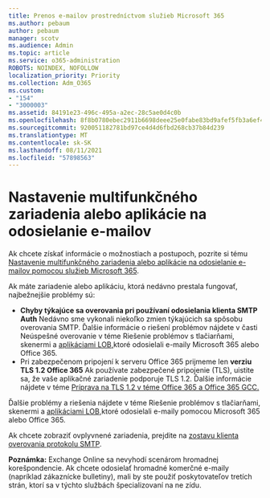 ```yaml
---
title: Prenos e-mailov prostredníctvom služieb Microsoft 365
ms.author: pebaum
author: pebaum
manager: scotv
ms.audience: Admin
ms.topic: article
ms.service: o365-administration
ROBOTS: NOINDEX, NOFOLLOW
localization_priority: Priority
ms.collection: Adm_O365
ms.custom:
- "154"
- "3000003"
ms.assetid: 84191e23-496c-495a-a2ec-28c5ae0d4c0b
ms.openlocfilehash: 8f8b0780ebec2911b6698deee25e0fabe83bd9afef5fb3a6ef4c51cccd67fc7c
ms.sourcegitcommit: 920051182781bd97ce4d4d6fbd268cb37b84d239
ms.translationtype: MT
ms.contentlocale: sk-SK
ms.lasthandoff: 08/11/2021
ms.locfileid: "57898563"
---
```

# <a name="set-up-a-multifunction-device-or-application-to-send-email"></a>Nastavenie multifunkčného zariadenia alebo aplikácie na odosielanie e-mailov

Ak chcete získať informácie o možnostiach a postupoch, pozrite si tému [Nastavenie multifunkčného zariadenia alebo aplikácie na odosielanie e-mailov pomocou služieb Microsoft 365](https://docs.microsoft.com/Exchange/mail-flow-best-practices/how-to-set-up-a-multifunction-device-or-application-to-send-email-using-microsoft-365-or-office-365).
  
Ak máte zariadenie alebo aplikáciu, ktorá nedávno prestala fungovať, najbežnejšie problémy sú:

- **Chyby týkajúce sa overovania pri používaní odosielania klienta SMTP Auth** Nedávno sme vykonali niekoľko zmien týkajúcich sa spôsobu overovania SMTP. Ďalšie informácie o riešení problémov nájdete v časti Neúspešné overovanie v téme Riešenie problémov s tlačiarňami, skenermi a [aplikáciami LOB,](https://docs.microsoft.com/Exchange/mail-flow-best-practices/fix-issues-with-printers-scanners-and-lob-applications-that-send-email-using-off#error-authentication-unsuccessful)ktoré odosielali e-maily Microsoft 365 alebo Office 365.
- Pri zabezpečenom pripojení k serveru Office 365 prijmeme len **verziu TLS 1.2 Office 365** Ak používate zabezpečené pripojenie (TLS), uistite sa, že vaše aplikačné zariadenie podporuje TLS 1.2. Ďalšie informácie nájdete v téme [Príprava na TLS 1.2 v téme Office 365 a Office 365 GCC.](https://docs.microsoft.com/microsoft-365/compliance/prepare-tls-1.2-in-office-365)
 
Ďalšie problémy a riešenia nájdete v téme Riešenie problémov s tlačiarňami, skenermi a [aplikáciami LOB,](https://docs.microsoft.com/Exchange/mail-flow-best-practices/fix-issues-with-printers-scanners-and-lob-applications-that-send-email-using-off)ktoré odosielali e-maily pomocou Microsoft 365 alebo Office 365.

Ak chcete zobraziť ovplyvnené zariadenia, prejdite na [zostavu klienta overovania protokolu SMTP](https://protection.office.com/mailflow/dashboard).

**Poznámka:** Exchange Online sa nevyhodí scenárom hromadnej korešpondencie. Ak chcete odosielať hromadné komerčné e-maily (napríklad zákaznícke bulletiny), mali by ste použiť poskytovateľov tretích strán, ktorí sa v týchto službách špecializovaní na ne zídu.
